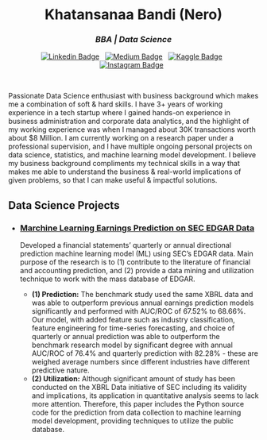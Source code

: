 <h1 align="center">Khatansanaa Bandi (Nero)</h1>

<h3 align="center"><i>BBA | Data Science</i></h3>

<div align="center">

[![Linkedin Badge](https://img.shields.io/badge/LinkedIn-0077B5?style=flat&logo=linkedin&logoColor=white)](https://www.linkedin.com/in/khatansanaa/)&nbsp;&nbsp;
[![Medium Badge](https://img.shields.io/badge/Medium-12100E?style=flat&logo=medium&logoColor=white)](https://medium.com/@quarthaz)&nbsp;&nbsp;
[![Kaggle Badge](https://img.shields.io/badge/-Kaggle-23BFFF?style=flat&logo=Kaggle&logoColor=white)](https://www.kaggle.com/quarthaz)&nbsp;&nbsp;
[![Instagram Badge](https://img.shields.io/badge/Instagram-E4405F?style=flat&logo=instagram&logoColor=white)](https://www.instagram.com/neroqz)&nbsp;&nbsp;

</div>

<br>

Passionate Data Science enthusiast with business background which makes me a combination of soft & hard skills. I have 3+ years of working experience in a tech startup where I gained hands-on experience in business administration and corporate data analytics, and the highlight of my working experience was when I managed about 30K transactions worth about $8 Million. I am currently working on a research paper under a professional supervision, and I have multiple ongoing personal projects on data science, statistics, and machine learning model development. I believe my business background compliments my technical skills in a way that makes me able to understand the business & real-world implications of given problems, so that I can make useful & impactful solutions.

## Data Science Projects

* ### [Marchine Learning Earnings Prediction on SEC EDGAR Data](https://github.com/quarthaz/earnings-prediction)

  	Developed a financial statements’ quarterly or annual directional prediction machine learning model (ML) using SEC’s EDGAR data. Main purpose of the research is to (1) contribute to the literature of financial and accounting prediction, and (2) provide a data mining and utilization technique to work with the mass database of EDGAR.
  * <b>(1) Prediction:</b> The benchmark study used the same XBRL data and was able to outperform previous annual earnings prediction models significantly and performed with AUC/ROC of 67.52% to 68.66%. Our model, with added feature such as industry classification, feature engineering for time-series forecasting, and choice of quarterly or annual prediction was able to outperform the benchmark research model by significant degree with annual AUC/ROC of 76.4% and quarterly prediction with 82.28% - these are weighed average numbers since different industries have different predictive nature.
  * <b>(2) Utilization:</b> Although significant amount of study has been conducted on the XBRL Data initiative of SEC including its validity and implications, its application in quantitative analysis seems to lack more attention. Therefore, this paper includes the Python source code for the prediction from data collection to machine learning model development, providing techniques to utilize the public database.
